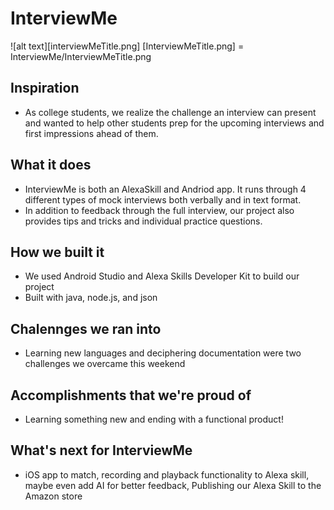 # InterviewMe
![alt text][interviewMeTitle.png]
[InterviewMeTitle.png] = InterviewMe/InterviewMeTitle.png

## Inspiration
- As college students, we realize the challenge an interview can present and wanted to help other students prep for the upcoming interviews and first impressions ahead of them.

## What it does
- InterviewMe is both an AlexaSkill and Andriod app. It runs through 4 different types of mock interviews both verbally and in text format. 
- In addition to feedback through the full interview, our project also provides tips and tricks and individual practice questions.

## How we built it
- We used Android Studio and Alexa Skills Developer Kit to build our project
- Built with java, node.js, and json

## Chalennges we ran into
- Learning new languages and deciphering documentation were two challenges we overcame this weekend

## Accomplishments that we're proud of
- Learning something new and ending with a functional product!

## What's next for InterviewMe
- iOS app to match, recording and playback functionality to Alexa skill, maybe even add AI for better feedback, Publishing our Alexa Skill to the Amazon store

